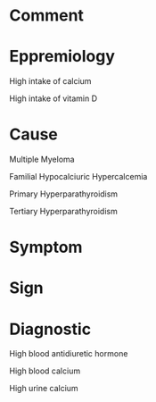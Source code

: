 # Comment

# Eppremiology

High intake of calcium

High intake of vitamin D

# Cause

Multiple Myeloma

Familial Hypocalciuric Hypercalcemia

Primary Hyperparathyroidism

Tertiary Hyperparathyroidism

# Symptom

# Sign

# Diagnostic

High blood antidiuretic hormone

High blood calcium

High urine calcium

